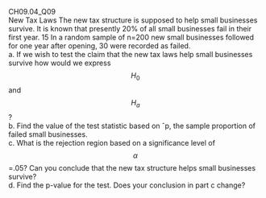 CH09.04_Q09  
New Tax Laws The new tax structure is supposed to help small businesses survive. It is known that presently 20% of all small businesses fail in their first year. 15 In a  random sample of n=200 new small businesses followed
for one year after opening, 30 were recorded as failed.  
a. If we wish to test the claim that the new tax laws help small businesses survive how would we express $$H_0$$ and $$H_a$$ ?  
b. Find the value of the test statistic based on ˆp, the sample proportion of failed small businesses.  
c. What is the rejection region based on a significance level of $$\alpha$$ =.05? Can you conclude that the new tax structure helps small businesses survive?  
d. Find the p-value for the test. Does your conclusion in part c change?  
